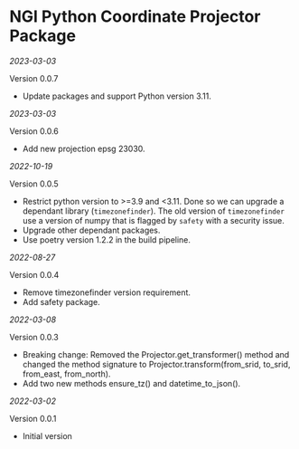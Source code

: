 # NGI Python Coordinate Projector Package

_2023-03-03_

Version 0.0.7

- Update packages and support Python version 3.11.

_2023-03-03_

Version 0.0.6

- Add new projection epsg 23030.

_2022-10-19_

Version 0.0.5

- Restrict python version to >=3.9 and <3.11. Done so we can upgrade a dependant library (`timezonefinder`). The old
  version of `timezonefinder` use a version of numpy that is flagged by `safety` with a security issue.
- Upgrade other dependant packages.
- Use poetry version 1.2.2 in the build pipeline.

_2022-08-27_

Version 0.0.4

- Remove timezonefinder version requirement.
- Add safety package.

_2022-03-08_

Version 0.0.3

- Breaking change: Removed the Projector.get_transformer() method and changed the
  method signature to Projector.transform(from_srid, to_srid, from_east, from_north).
- Add two new methods ensure_tz() and datetime_to_json().

_2022-03-02_

Version 0.0.1

- Initial version
